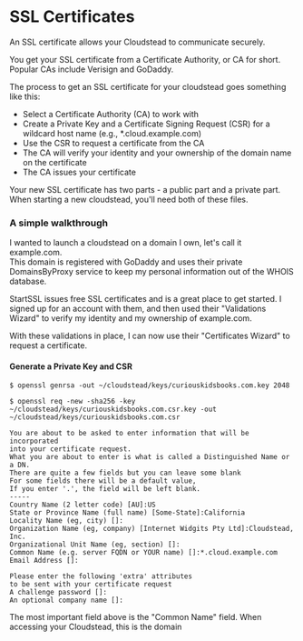 SSL Certificates
================

An SSL certificate allows your Cloudstead to communicate securely.

You get your SSL certificate from a Certificate Authority, or CA for short. Popular CAs include Verisign and GoDaddy.

The process to get an SSL certificate for your cloudstead goes something like this:

 * Select a Certificate Authority (CA) to work with
 * Create a Private Key and a Certificate Signing Request (CSR) for a wildcard host name (e.g., *.cloud.example.com)
 * Use the CSR to request a certificate from the CA
 * The CA will verify your identity and your ownership of the domain name on the certificate
 * The CA issues your certificate

Your new SSL certificate has two parts - a public part and a private part. When starting a new cloudstead,
you'll need both of these files.

### A simple walkthrough  

I wanted to launch a cloudstead on a domain I own, let's call it example.com.  
This domain is registered with GoDaddy and uses their private DomainsByProxy service to keep my personal information
out of the WHOIS database.

StartSSL issues free SSL certificates and is a great place to get started. I signed up for an account with them, and 
then used their "Validations Wizard" to verify my identity and my ownership of example.com.

With these validations in place, I can now use their "Certificates Wizard" to request a certificate.

#### Generate a Private Key and CSR

    $ openssl genrsa -out ~/cloudstead/keys/curiouskidsbooks.com.key 2048
    
    $ openssl req -new -sha256 -key ~/cloudstead/keys/curiouskidsbooks.com.csr.key -out ~/cloudstead/keys/curiouskidsbooks.com.csr
    
    You are about to be asked to enter information that will be incorporated
    into your certificate request.
    What you are about to enter is what is called a Distinguished Name or a DN.
    There are quite a few fields but you can leave some blank
    For some fields there will be a default value,
    If you enter '.', the field will be left blank.
    -----
    Country Name (2 letter code) [AU]:US
    State or Province Name (full name) [Some-State]:California
    Locality Name (eg, city) []:
    Organization Name (eg, company) [Internet Widgits Pty Ltd]:Cloudstead, Inc.
    Organizational Unit Name (eg, section) []:
    Common Name (e.g. server FQDN or YOUR name) []:*.cloud.example.com
    Email Address []:
    
    Please enter the following 'extra' attributes
    to be sent with your certificate request
    A challenge password []:
    An optional company name []:

The most important field above is the "Common Name" field. When accessing your Cloudstead, this is the domain 
